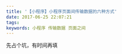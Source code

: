 ```yaml
---
title: '【小程序】小程序页面间传输数据的六种方式'
date: 2017-06-25 22:07:21
tags:
keywords: 小程序 传输数据 页面之间
---
```

先占个坑，有时间再填
